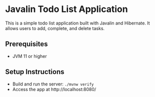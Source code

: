 # Javalin Todo List Application

This is a simple todo list application built with Javalin and Hibernate.
It allows users to add, complete, and delete tasks.

## Prerequisites

- JVM 11 or higher

## Setup Instructions

- Build and run the server: `./mvnw verify`
- Access the app at http://localhost:8080/
